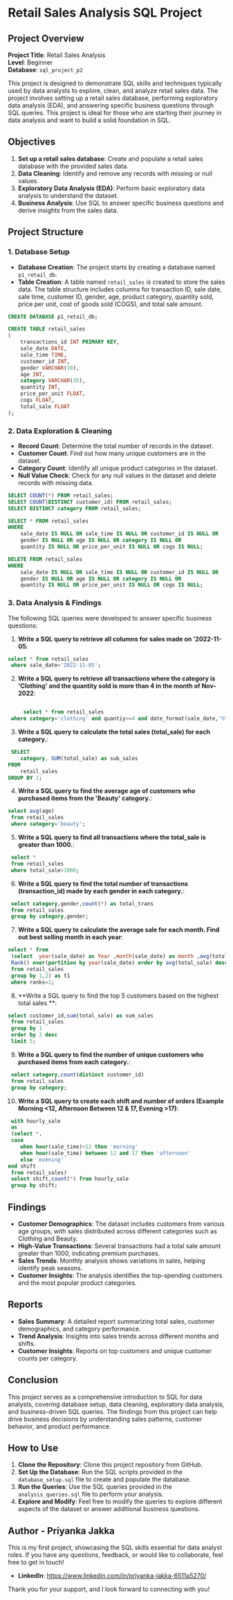 # Retail Sales Analysis SQL Project

## Project Overview

**Project Title**: Retail Sales Analysis  
**Level**: Beginner  
**Database**: `sql_project_p2`

This project is designed to demonstrate SQL skills and techniques typically used by data analysts to explore, clean, and analyze retail sales data. The project involves setting up a retail sales database, performing exploratory data analysis (EDA), and answering specific business questions through SQL queries. This project is ideal for those who are starting their journey in data analysis and want to build a solid foundation in SQL.

## Objectives

1. **Set up a retail sales database**: Create and populate a retail sales database with the provided sales data.
2. **Data Cleaning**: Identify and remove any records with missing or null values.
3. **Exploratory Data Analysis (EDA)**: Perform basic exploratory data analysis to understand the dataset.
4. **Business Analysis**: Use SQL to answer specific business questions and derive insights from the sales data.

## Project Structure

### 1. Database Setup

- **Database Creation**: The project starts by creating a database named `p1_retail_db`.
- **Table Creation**: A table named `retail_sales` is created to store the sales data. The table structure includes columns for transaction ID, sale date, sale time, customer ID, gender, age, product category, quantity sold, price per unit, cost of goods sold (COGS), and total sale amount.

```sql
CREATE DATABASE p1_retail_db;

CREATE TABLE retail_sales
(
    transactions_id INT PRIMARY KEY,
    sale_date DATE,	
    sale_time TIME,
    customer_id INT,	
    gender VARCHAR(10),
    age INT,
    category VARCHAR(35),
    quantity INT,
    price_per_unit FLOAT,	
    cogs FLOAT,
    total_sale FLOAT
);
```

### 2. Data Exploration & Cleaning

- **Record Count**: Determine the total number of records in the dataset.
- **Customer Count**: Find out how many unique customers are in the dataset.
- **Category Count**: Identify all unique product categories in the dataset.
- **Null Value Check**: Check for any null values in the dataset and delete records with missing data.

```sql
SELECT COUNT(*) FROM retail_sales;
SELECT COUNT(DISTINCT customer_id) FROM retail_sales;
SELECT DISTINCT category FROM retail_sales;

SELECT * FROM retail_sales
WHERE 
    sale_date IS NULL OR sale_time IS NULL OR customer_id IS NULL OR 
    gender IS NULL OR age IS NULL OR category IS NULL OR 
    quantity IS NULL OR price_per_unit IS NULL OR cogs IS NULL;

DELETE FROM retail_sales
WHERE 
    sale_date IS NULL OR sale_time IS NULL OR customer_id IS NULL OR 
    gender IS NULL OR age IS NULL OR category IS NULL OR 
    quantity IS NULL OR price_per_unit IS NULL OR cogs IS NULL;
```

### 3. Data Analysis & Findings

The following SQL queries were developed to answer specific business questions:

1. **Write a SQL query to retrieve all columns for sales made on '2022-11-05**:
```sql
select * from retail_sales
 where sale_date='2022-11-05';
```

2. **Write a SQL query to retrieve all transactions where the category is 'Clothing' and the quantity sold is more than 4 in the month of Nov-2022**:
```sql

     select * from retail_sales
 where category='clothing' and quantiy>=4 and date_format(sale_date,'%Y-%m')='2022-11';
```

3. **Write a SQL query to calculate the total sales (total_sale) for each category.**:
```sql
 SELECT 
    category, SUM(total_sale) as sub_sales
FROM
    retail_sales
GROUP BY 1;
```

4. **Write a SQL query to find the average age of customers who purchased items from the 'Beauty' category.**:
```sql
select avg(age)
 from retail_sales
 where category='beauty';
```

5. **Write a SQL query to find all transactions where the total_sale is greater than 1000.**:
```sql
 select *
 from retail_sales
 where total_sale>1000;
```

6. **Write a SQL query to find the total number of transactions (transaction_id) made by each gender in each category.**:
```sql
 select category,gender,count(*) as total_trans
 from retail_sales
 group by category,gender;
```

7. **Write a SQL query to calculate the average sale for each month. Find out best selling month in each year**:
```sql
select * from
 (select  year(sale_date) as Year ,month(sale_date) as month ,avg(total_sale) as net_sale,
 Rank() over(partition by year(sale_date) order by avg(total_sale) desc) as ranks
 from retail_sales
 group by 1,2) as t1
 where ranks=1;
```

8. **Write a SQL query to find the top 5 customers based on the highest total sales **:
```sql
select customer_id,sum(total_sale) as sum_sales
 from retail_sales
 group by 1
 order by 2 desc
 limit 5;
```

9. **Write a SQL query to find the number of unique customers who purchased items from each category.**:
```sql
 select category,count(distinct customer_id)
 from retail_sales
 group by category;
```

10. **Write a SQL query to create each shift and number of orders (Example Morning <12, Afternoon Between 12 & 17, Evening >17)**:
```sql
 with hourly_sale
 as
 (select *,
 case
    when hour(sale_time)<12 then 'morning'
    when hour(sale_time) between 12 and 17 then 'afternoon'
    else 'evening'
end shift
 from retail_sales)
 select shift,count(*) from hourly_sale
 group by shift;
```

## Findings

- **Customer Demographics**: The dataset includes customers from various age groups, with sales distributed across different categories such as Clothing and Beauty.
- **High-Value Transactions**: Several transactions had a total sale amount greater than 1000, indicating premium purchases.
- **Sales Trends**: Monthly analysis shows variations in sales, helping identify peak seasons.
- **Customer Insights**: The analysis identifies the top-spending customers and the most popular product categories.

## Reports

- **Sales Summary**: A detailed report summarizing total sales, customer demographics, and category performance.
- **Trend Analysis**: Insights into sales trends across different months and shifts.
- **Customer Insights**: Reports on top customers and unique customer counts per category.

## Conclusion

This project serves as a comprehensive introduction to SQL for data analysts, covering database setup, data cleaning, exploratory data analysis, and business-driven SQL queries. The findings from this project can help drive business decisions by understanding sales patterns, customer behavior, and product performance.

## How to Use

1. **Clone the Repository**: Clone this project repository from GitHub.
2. **Set Up the Database**: Run the SQL scripts provided in the `database_setup.sql` file to create and populate the database.
3. **Run the Queries**: Use the SQL queries provided in the `analysis_queries.sql` file to perform your analysis.
4. **Explore and Modify**: Feel free to modify the queries to explore different aspects of the dataset or answer additional business questions.

## Author - Priyanka Jakka

This is my first project, showcasing the SQL skills essential for data analyst roles. If you have any questions, feedback, or would like to collaborate, feel free to get in touch!

- **LinkedIn**: https://www.linkedin.com/in/priyanka-jakka-6511a5270/

Thank you for your support, and I look forward to connecting with you!
